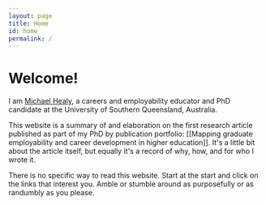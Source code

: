 ```yaml
---
layout: page
title: Home
id: home
permalink: /
---
```


# Welcome! 

I am [Michael Healy](www.mojohealy.com), a careers and employability educator and PhD candidate at the University of Southern Queensland, Australia. 

This website is a summary of and elaboration on the first research article published as part of my PhD by publication portfolio: [[Mapping graduate employability and career development in higher education]]. It's a little bit about the article itself, but equally it's a record of why, how, and for who I wrote it. 

There is no specific way to read this website. Start at the start and click on the links that interest you. Amble or stumble around as purposefully or as randumbly as you please. 

<style>
  .wrapper {
    max-width: 46em;
  }
</style>
